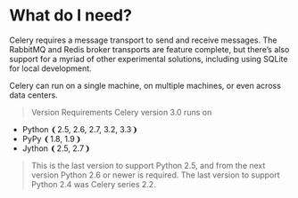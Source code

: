 # What do I need?

Celery requires a message transport to send and receive messages. The RabbitMQ and Redis broker transports are feature complete, but there’s also support for a myriad of other experimental solutions, including using SQLite for local development.   

Celery can run on a single machine, on multiple machines, or even across data centers.    


>  Version Requirements
  Celery version 3.0 runs on  
  * Python ❨2.5, 2.6, 2.7, 3.2, 3.3❩  
  * PyPy ❨1.8, 1.9❩  
  * Jython ❨2.5, 2.7❩

>  This is the last version to support Python 2.5, and from the next version Python 2.6 or newer is required. The last version to support Python 2.4 was Celery series 2.2.  
